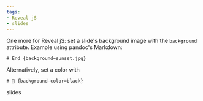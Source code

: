 ```yaml
---
tags:
- Reveal jS
- slides
---
```


One more for Reveal jS: set a slide's background image with the
`background` attribute. Example using pandoc's Markdown:

    # End {background=sunset.jpg}

Alternatively, set a color with

    # 🚀 {background-color=black}

slides
